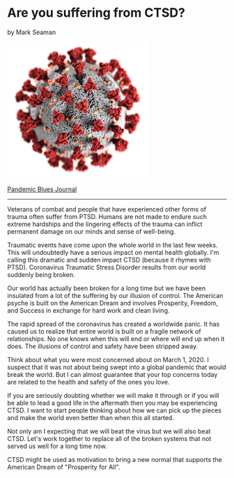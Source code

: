 # Are you suffering from CTSD?

by Mark Seaman


![](img/coronavirus.png)

[Pandemic Blues Journal](Index)

---

Veterans of combat and people that have experienced other forms of trauma often
suffer from PTSD.  Humans are not made to endure such extreme
hardships and the lingering effects of the trauma can inflict permanent damage
on our minds and sense of well-being.

Traumatic events have come upon the whole world in the last few weeks.  This will
undoubtedly have a serious impact on mental health globally.  I'm calling this
dramatic and sudden impact CTSD (because it rhymes with PTSD). Coronavirus
Traumatic Stress Disorder results from our world suddenly being broken.

Our world has actually been broken for a long time but we have been insulated
from a lot of the suffering by our illusion of control. The American psyche is
built on the American Dream and involves Prosperity, Freedom, and Success in
exchange for hard work and clean living.

The rapid spread of the coronavirus has created a worldwide panic. It has caused
us to realize that entire world is built on a fragile network of relationships.
No one knows when this will end or where will end up when it does. The illusions
of control and safety have been stripped away.

Think about what you were most concerned about on March 1, 2020.  I suspect that
it was not about being swept into a global pandemic that would break the world.
But I can almost guarantee that your top concerns today are related to the health
and safety of the ones you love.

If you are seriously doubting whether we will make it through or if you will be
able to lead a good life in the aftermath then you may be experiencing CTSD.  I
want to start people thinking about how we can pick up the pieces and make the
world even better than when this all started.

Not only am I expecting that we will beat the virus but we will also beat CTSD.
Let's work together to replace all of the broken systems that not served us well
for a long time now.

CTSD might be used as motivation to bring a new normal that supports the American
Dream of "Prosperity for All".
